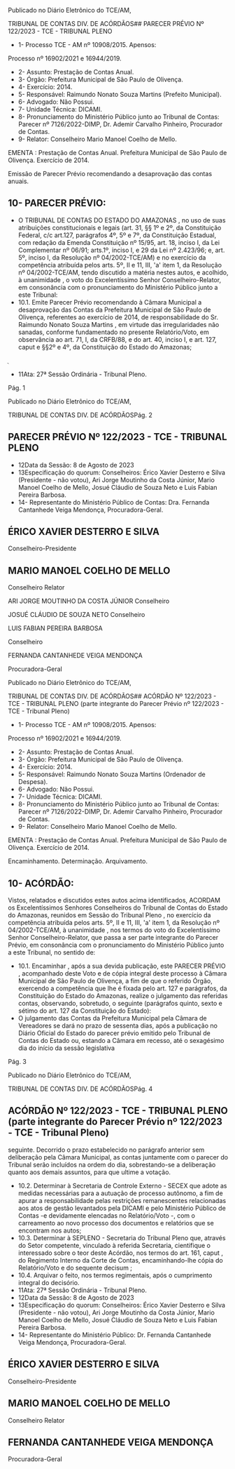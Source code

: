 Publicado  no  Diário  Eletrônico do TCE/AM,

TRIBUNAL DE CONTAS DIV. DE ACÓRDÃOS## PARECER PRÉVIO Nº 122/2023 - TCE - TRIBUNAL PLENO

- 1- Processo TCE - AM nº 10908/2015. Apensos:

Processo nº  16902/2021 e 16944/2019.

- 2- Assunto: Prestação de Contas Anual.
- 3- Órgão: Prefeitura Municipal de São Paulo de Olivença.
- 4- Exercício: 2014.
- 5- Responsável: Raimundo Nonato Souza Martins (Prefeito Municipal).
- 6- Advogado: Não Possui.
- 7- Unidade Técnica: DICAMI.
- 8- Pronunciamento  do  Ministério  Público  junto  ao  Tribunal  de  Contas: Parecer  nº 7126/2022-DIMP, Dr. Ademir Carvalho Pinheiro, Procurador de Contas.
- 9- Relator: Conselheiro Mario Manoel Coelho de Mello.

EMENTA :  Prestação  de  Contas  Anual.    Prefeitura Municipal de São Paulo de Olivença.  Exercício de 2014.

Emissão de Parecer Prévio recomendando a desaprovação das contas anuais.

## 10-  PARECER PRÉVIO:

- O  TRIBUNAL  DE  CONTAS  DO  ESTADO  DO  AMAZONAS ,  no  uso  de  suas atribuições  constitucionais  e  legais  (art.  31,  §§  1º  e  2º,  da  Constituição  Federal,  c/c art.127,  parágrafos  4º,  5º  e  7º,  da  Constituição  Estadual,  com  redação  da  Emenda Constituição nº 15/95, art. 18, inciso I, da Lei Complementar nº 06/91; arts.1º, inciso I, e 29  da  Lei  nº  2.423/96;  e,  art.  5º,  inciso  I,  da  Resolução  nº  04/2002-TCE/AM)  e  no exercício da competência atribuída pelos arts. 5º, II e 11, III, 'a' item 1, da Resolução nº 04/2002-TCE/AM, tendo discutido a matéria nestes autos, e acolhido, à unanimidade , o voto do Excelentíssimo Senhor Conselheiro-Relator, em consonância com o pronunciamento do Ministério Público junto a este Tribunal:
- 10.1.  Emite Parecer Prévio recomendando à Câmara Municipal a desaprovação das  Contas  da  Prefeitura  Municipal  de  São  Paulo  de Olivença,  referentes  ao  exercício  de  2014,  de  responsabilidade  do Sr. Raimundo Nonato Souza Martins , em virtude das irregularidades não sanadas, conforme  fundamentado  no presente Relatório/Voto, em observância ao art. 71, I, da CRFB/88, e do art. 40, inciso I, e art. 127, caput e §§2º e 4º, da Constituição do Estado do Amazonas;

ֻ

- 11Ata: 27ª Sessão Ordinária - Tribunal Pleno.

Pág. 1

Publicado  no  Diário  Eletrônico do TCE/AM,

TRIBUNAL DE CONTAS DIV. DE ACÓRDÃOSPág. 2

## PARECER PRÉVIO Nº 122/2023 - TCE - TRIBUNAL PLENO

- 12Data da Sessão: 8 de Agosto de 2023
- 13Especificação do quorum: Conselheiros: Érico Xavier Desterro e Silva (Presidente -  não  votou),  Ari  Jorge  Moutinho  da  Costa  Júnior,  Mario  Manoel  Coelho  de  Mello, Josué Cláudio de Souza Neto e Luis Fabian Pereira Barbosa.
- 14-  Representante do Ministério Público de Contas: Dra. Fernanda Cantanhede Veiga Mendonça, Procuradora-Geral.

## ÉRICO XAVIER DESTERRO E SILVA

Conselheiro-Presidente

## MARIO MANOEL COELHO DE MELLO

Conselheiro Relator

ARI JORGE MOUTINHO DA COSTA JÚNIOR Conselheiro

JOSUÉ CLÁUDIO DE SOUZA NETO Conselheiro

LUIS FABIAN PEREIRA BARBOSA

Conselheiro

FERNANDA CANTANHEDE VEIGA MENDONÇA

Procuradora-Geral

Publicado  no  Diário  Eletrônico do TCE/AM,

TRIBUNAL DE CONTAS DIV. DE ACÓRDÃOS## ACÓRDÃO Nº 122/2023 - TCE - TRIBUNAL PLENO (parte integrante do Parecer Prévio nº 122/2023 - TCE - Tribunal Pleno)

- 1- Processo TCE - AM nº 10908/2015. Apensos:

Processo nº  16902/2021 e 16944/2019.

- 2- Assunto: Prestação de Contas Anual.
- 3- Órgão: Prefeitura Municipal de São Paulo de Olivença.
- 4- Exercício: 2014.
- 5- Responsável: Raimundo Nonato Souza Martins (Ordenador de Despesa).
- 6- Advogado: Não Possui.
- 7- Unidade Técnica: DICAMI.
- 8- Pronunciamento  do  Ministério  Público  junto  ao  Tribunal  de  Contas: Parecer  nº 7126/2022-DIMP, Dr. Ademir Carvalho Pinheiro, Procurador de Contas.
- 9- Relator: Conselheiro Mario Manoel Coelho de Mello.

EMENTA :  Prestação  de  Contas  Anual.    Prefeitura Municipal  de  São  Paulo  de  Olivença.  Exercício  de 2014.

Encaminhamento. Determinação. Arquivamento.

## 10-  ACÓRDÃO:

Vistos, relatados e discutidos estes autos acima identificados, ACORDAM os Excelentíssimos Senhores Conselheiros do Tribunal de Contas do Estado do Amazonas, reunidos em Sessão do Tribunal Pleno , no exercício da competência atribuída pelos arts. 5º, II e 11, III, 'a' item 1, da Resolução nº 04/2002-TCE/AM, à unanimidade , nos termos do voto do Excelentíssimo Senhor Conselheiro-Relator, que passa a ser parte integrante do Parecer Prévio, em consonância com o pronunciamento do Ministério Público junto a este Tribunal, no sentido de:

- 10.1. Encaminhar , após a sua devida publicação, este PARECER PRÉVIO , acompanhado deste Voto e de cópia integral deste processo à Câmara Municipal de São Paulo de Olivença, a fim  de que o referido Órgão, exercendo a competência que lhe é fixada pelo art. 127 e parágrafos, da  Constituição  do  Estado  do  Amazonas,  realize  o  julgamento  das referidas contas, observando, sobretudo, o seguinte (parágrafos quinto, sexto e sétimo do art. 127 da Constituição do Estado):
- O julgamento das Contas da Prefeitura Municipal pela Câmara de Vereadores se dará no prazo de sessenta dias, após a publicação no Diário Oficial  do  Estado  do  parecer  prévio emitido pelo Tribunal de Contas do Estado ou, estando a Câmara em recesso, até o sexagésimo dia do início da sessão legislativa

Pág. 3

Publicado  no  Diário  Eletrônico do TCE/AM,

TRIBUNAL DE CONTAS DIV. DE ACÓRDÃOSPág. 4

## ACÓRDÃO Nº 122/2023 - TCE - TRIBUNAL PLENO (parte integrante do Parecer Prévio nº 122/2023 - TCE - Tribunal Pleno)

seguinte.  Decorrido  o  prazo  estabelecido  no parágrafo anterior sem deliberação pela Câmara Municipal, as contas juntamente com o parecer do Tribunal serão incluídos na ordem  do  dia,  sobrestando-se  a  deliberação quanto aos demais assuntos, para que ultime a votação.

- 10.2. Determinar à  Secretaria de Controle Externo - SECEX que adote as medidas necessárias para a autuação de processo autônomo, a fim de apurar a responsabilidade pelas restrições remanescentes relacionadas  aos  atos  de  gestão  levantados  pela  DICAMI  e  pelo Ministério Público de Contas -e devidamente elencadas no Relatório/Voto -, com  o  carreamento  ao novo processo dos documentos e relatórios que se encontram nos autos;
- 10.3. Determinar à SEPLENO - Secretaria do Tribunal Pleno que, através do  Setor  competente,  vinculado  à  referida  Secretaria,  cientifique  o interessado sobre o teor deste Acórdão, nos termos do art. 161, caput , do  Regimento  Interno  da Corte  de  Contas,  encaminhando-lhe  cópia do Relatório/Voto e do sequente decisum ;
- 10.4. Arquivar o feito, nos termos regimentais, após o cumprimento integral do decisório.
- 11Ata: 27ª Sessão Ordinária - Tribunal Pleno.
- 12Data da Sessão: 8 de Agosto de 2023
- 13Especificação do quorum: Conselheiros: Érico Xavier Desterro e Silva (Presidente -  não  votou),  Ari  Jorge  Moutinho  da  Costa  Júnior,  Mario  Manoel  Coelho  de  Mello, Josué Cláudio de Souza Neto e Luis Fabian Pereira Barbosa.
- 14-  Representante do Ministério Público: Dr. Fernanda Cantanhede Veiga Mendonça, Procuradora-Geral.

## ÉRICO XAVIER DESTERRO E SILVA

Conselheiro-Presidente

## MARIO MANOEL COELHO DE MELLO

Conselheiro Relator

## FERNANDA CANTANHEDE VEIGA MENDONÇA

Procuradora-Geral